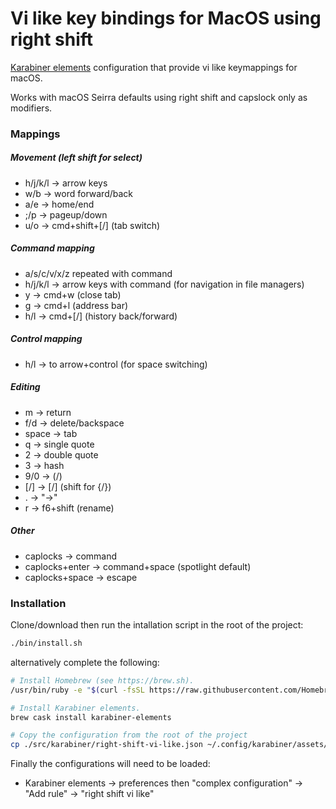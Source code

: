 # Vi like key bindings for MacOS using right shift 

[Karabiner elements](https://github.com/tekezo/Karabiner-Elements) configuration that provide vi like keymappings for macOS. 

Works with macOS Seirra defaults using right shift and capslock only as modifiers.

### Mappings

##### Movement (left shift for select)
- h/j/k/l -> arrow keys
- w/b -> word forward/back
- a/e -> home/end
- ;/p -> pageup/down
- u/o -> cmd+shift+[/] (tab switch)

##### Command mapping
- a/s/c/v/x/z repeated with command
- h/j/k/l -> arrow keys with command (for navigation in file managers)
- y -> cmd+w (close tab)
- g -> cmd+l (address bar)
- h/l -> cmd+[/] (history back/forward) 

##### Control mapping
- h/l -> to arrow+control (for space switching) 

##### Editing
- m -> return
- f/d -> delete/backspace
- space -> tab
- q -> single quote
- 2 -> double quote
- 3 -> hash
- 9/0 -> (/)
- [/] -> [/] (shift for {/})
- . -> "->"
- r -> f6+shift (rename)

##### Other
- caplocks -> command
- caplocks+enter -> command+space (spotlight default)
- caplocks+space -> escape

### Installation

Clone/download then run the intallation script in the root of the project:

```sh
./bin/install.sh
```

alternatively complete the following:

```sh
# Install Homebrew (see https://brew.sh).
/usr/bin/ruby -e "$(curl -fsSL https://raw.githubusercontent.com/Homebrew/install/master/install)"

# Install Karabiner elements.
brew cask install karabiner-elements

# Copy the configuration from the root of the project
cp ./src/karabiner/right-shift-vi-like.json ~/.config/karabiner/assets/complex_modifications/right-shift-vi-like.json 
```

Finally the configurations will need to be loaded:
 
 - Karabiner elements -> preferences then "complex configuration" -> "Add rule" -> "right shift vi like"
